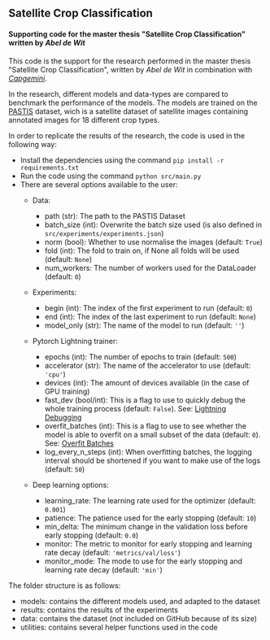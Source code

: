 ## Satellite Crop Classification
#### Supporting code for the master thesis "Satellite Crop Classification" written by _Abel de Wit_

This code is the support for the research performed in the master thesis "Satellite Crop Classification", written by _Abel de Wit_ in combination with [_Capgemini_](https://www.capgemini.com/service/digital-services/insights-data/).

In the research, different models and data-types are compared to benchmark the performance of the models.
The models are trained on the [PASTIS](https://github.com/VSainteuf/pastis-benchmark) dataset, wich is a satellite dataset of satellite images containing annotated images for 18 different crop types. 

In order to replicate the results of the research, the code is used in the following way:
* Install the dependencies using the command `pip install -r requirements.txt`
* Run the code using the command `python src/main.py`
* There are several options available to the user:
  * Data:
    * path (str): The path to the PASTIS Dataset
    * batch_size (int): Overwrite the batch size used (is also defined in `src/experiments/experiments.json`)
    * norm (bool): Whether to use normalise the images (default: `True`)
    * fold (int): The fold to train on, if None all folds will be used (default: `None`) 
    * num_workers: The number of workers used for the DataLoader (default: `0`)
    
  * Experiments:
    * begin (int): The index of the first experiment to run (default: `0`) 
    * end (int): The index of the last experiment to run (default: `None`) 
    * model_only (str): The name of the model to run (default: `''`) 
    
  * Pytorch Lightning trainer:
    * epochs (int): The number of epochs to train (default: `500`) 
    * accelerator (str): The name of the accelerator to use (default: `'cpu'`)
    * devices (int): The amount of devices available (in the case of GPU training)
    * fast_dev (bool/int): This is a flag to use to quickly debug the whole training process (default: `False`). See: 
    [Lightning Debugging](https://pytorch-lightning.readthedocs.io/en/stable/common/debugging.html#fast-dev-run)
    * overfit_batches (int): This is a flag to use to see whether the model is able to overfit on a small subset of the data (default: `0`). See: [Overfit Batches](https://pytorch-lightning.readthedocs.io/en/stable/common/debugging.html#make-model-overfit-on-subset-of-data)
    * log_every_n_steps (int): When overfitting batches, the logging interval should be shortened if you want to make use of the logs (default: `50`)
    
  * Deep learning options:
    * learning_rate: The learning rate used for the optimizer (default: `0.001`)
    * patience: The patience used for the early stopping (default: `10`)
    * min_delta: The minimum change in the validation loss before early stopping (default: `0.0`)
    * monitor: The metric to monitor for early stopping and learning rate decay (default: `'metrics/val/loss'`)
    * monitor_mode:  The mode to use for the early stopping and learning rate decay (default: `'min'`)

The folder structure is as follows:
* models: contains the different models used, and adapted to the dataset
* results: contains the results of the experiments
* data: contains the dataset (not included on GitHub because of its size)
* utilities: contains several helper functions used in the code
